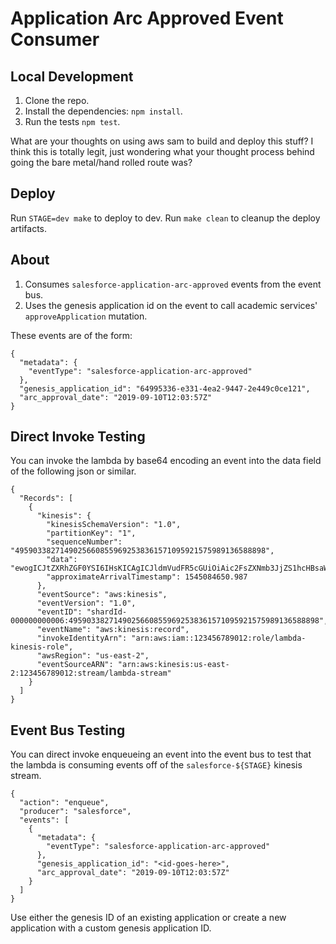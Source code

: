 # Application Arc Approved Event Consumer

## Local Development
1. Clone the repo.
2. Install the dependencies: `npm install`.
3. Run the tests `npm test`.

What are your thoughts on using aws sam to build and deploy this stuff? I think this is totally legit, just wondering what your thought process
behind going the bare metal/hand rolled route was?
## Deploy
Run `STAGE=dev make` to deploy to dev.
Run `make clean` to cleanup the deploy artifacts.

## About
1. Consumes `salesforce-application-arc-approved` events from the event bus.
2. Uses the genesis application id on the event to call academic services' `approveApplication` mutation.

These events are of the form:
```$json
{
  "metadata": {
    "eventType": "salesforce-application-arc-approved"
  },
  "genesis_application_id": "64995336-e331-4ea2-9447-2e449c0ce121",
  "arc_approval_date": "2019-09-10T12:03:57Z"
}
```


## Direct Invoke Testing
You can invoke the lambda by base64 encoding an event into the data field of the
following json or similar.
```$json
{
  "Records": [
    {
      "kinesis": {
        "kinesisSchemaVersion": "1.0",
        "partitionKey": "1",
        "sequenceNumber": "49590338271490256608559692538361571095921575989136588898",
        "data": "ewogICJtZXRhZGF0YSI6IHsKICAgICJldmVudFR5cGUiOiAic2FsZXNmb3JjZS1hcHBsaWNhdGlvbi1hcmMtYXBwcm92ZWQiCiAgfSwKICAiZ2VuZXNpc19hcHBsaWNhdGlvbl9pZCI6ICI2NDk5NTMzNi1lMzMxLTRlYTItOTQ0Ny0yZTQ0OWMwY2U2MjEiLAogICJhcmNfYXBwcm92YWxfZGF0ZSI6ICIyMDE5LTA5LTEwVDEyOjAzOjU3WiIsCiAgImd1aWxkX3V1aWQiOiAiOTFjMDg3MzQtNjI4My00ZTA1LTkyNTUtMjkxMjg0ZDgwZDhkIgp9",
        "approximateArrivalTimestamp": 1545084650.987
      },
      "eventSource": "aws:kinesis",
      "eventVersion": "1.0",
      "eventID": "shardId-000000000006:49590338271490256608559692538361571095921575989136588898",
      "eventName": "aws:kinesis:record",
      "invokeIdentityArn": "arn:aws:iam::123456789012:role/lambda-kinesis-role",
      "awsRegion": "us-east-2",
      "eventSourceARN": "arn:aws:kinesis:us-east-2:123456789012:stream/lambda-stream"
    }
  ]
}
```

## Event Bus Testing
You can direct invoke enqueueing an event into the event bus to test that the
lambda is consuming events off of the `salesforce-${STAGE}` kinesis stream.
```$json
{
  "action": "enqueue",
  "producer": "salesforce",
  "events": [
    {
      "metadata": {
        "eventType": "salesforce-application-arc-approved"
      },
      "genesis_application_id": "<id-goes-here>",
      "arc_approval_date": "2019-09-10T12:03:57Z"
    }
  ]
}
```
Use either the genesis ID of an existing application or create a new application with a custom
genesis application ID.